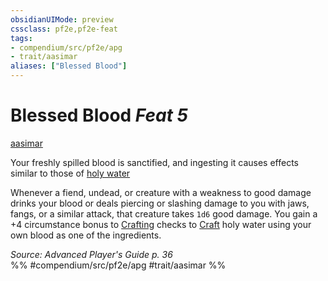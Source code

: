 ```yaml
---
obsidianUIMode: preview
cssclass: pf2e,pf2e-feat
tags:
- compendium/src/pf2e/apg
- trait/aasimar
aliases: ["Blessed Blood"]
---
```

# Blessed Blood  *Feat 5*  
[aasimar](/rules/traits/aasimar-apg.md)  


Your freshly spilled blood is sanctified, and ingesting it causes effects similar to those of [holy water](/compendium/equipment/items/holy-water.md)

Whenever a fiend, undead, or creature with a weakness to good damage drinks your blood or deals piercing or slashing damage to you with jaws, fangs, or a similar attack, that creature takes `1d6` good damage. You gain a +4 circumstance bonus to [Crafting](/compendium/skills.md#Crafting) checks to [Craft](/rules/actions/craft.md) holy water using your own blood as one of the ingredients.

*Source: Advanced Player's Guide p. 36*  
%% #compendium/src/pf2e/apg #trait/aasimar %%